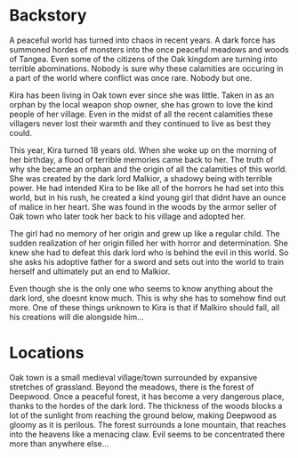 # Backstory

A peaceful world has turned into chaos in recent years.
A dark force has summoned hordes of monsters into the once peaceful meadows and woods of Tangea. 
Even some of the citizens of the Oak kingdom are turning into terrible abominations. 
Nobody is sure why these calamities are occuring in a part of the world where conflict was once rare. 
Nobody but one.

Kira has been living in Oak town ever since she was little. 
Taken in as an orphan by the local weapon shop owner, she has grown to love the kind people of her village. 
Even in the midst of all the recent calamities these villagers never lost their warmth 
and they continued to live as best they could. 

This year, Kira turned 18 years old. When she woke up on the morning of her birthday, 
a flood of terrible memories came back to her. The truth of why she became an orphan and 
the origin of all the calamities of this world. She was created by the dark lord Malkior, 
a shadowy being with terrible power. He had intended Kira to be like all of the horrors he 
had set into this world, but in his rush, he created a kind young girl that didnt have an ounce of malice in her heart. 
She was found in the woods by the armor seller of Oak town who later took her back to his village and adopted her. 

The girl had no memory of her origin and grew up like a regular child. 
The sudden realization of her origin filled her with horror and determination. 
She knew she had to defeat this dark lord who is behind the evil in this world. 
So she asks his adoptive father for a sword and sets out into the world to train herself 
and ultimately put an end to Malkior. 

Even though she is the only one who seems to know anything about the dark lord, 
she doesnt know much. This is why she has to somehow find out more. 
One of these things unknown to Kira is that if Malkiro should fall, 
all his creations will die alongside him…

# Locations

Oak town is a small medieval village/town surrounded by expansive stretches of grassland. 
Beyond the meadows, there is the forest of Deepwood. Once a peaceful forest, 
it has become a very dangerous place, thanks to the hordes of the dark lord. 
The thickness of the woods blocks a lot of the sunlight from reaching the ground below, 
making Deepwood as gloomy as it is perilous. The forest surrounds a lone mountain,
that reaches into the heavens like a menacing claw. Evil seems to be concentrated there more than anywhere else…
